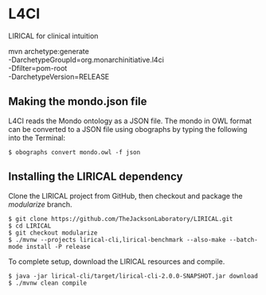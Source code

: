 # L4CI
LIRICAL for clinical intuition



mvn archetype:generate \
-DarchetypeGroupId=org.monarchinitiative.l4ci \
-Dfilter=pom-root \
-DarchetypeVersion=RELEASE

## Making the mondo.json file

L4CI reads the Mondo ontology as a JSON file. The mondo in OWL format can be converted to a JSON file using obographs by typing the following into the Terminal:

```$ obographs convert mondo.owl -f json```

## Installing the LIRICAL dependency

Clone the LIRICAL project from GitHub, then checkout and package the *modularize* branch.

```
$ git clone https://github.com/TheJacksonLaboratory/LIRICAL.git
$ cd LIRICAL
$ git checkout modularize
$ ./mvnw --projects lirical-cli,lirical-benchmark --also-make --batch-mode install -P release
```

To complete setup, download the LIRICAL resources and compile.

```
$ java -jar lirical-cli/target/lirical-cli-2.0.0-SNAPSHOT.jar download
$ ./mvnw clean compile
```
